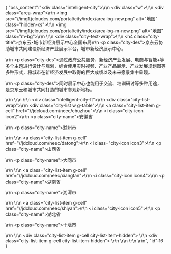 {
	"oss_content":"<div class=\"intelligent-city\">\r\n  <div class=\"w\">\r\n    <div class=\"area-wrap\">\r\n      <img src=\"//img1.jcloudcs.com/portal/city/index/area-bg-new.png\" alt=\"地图\" class=\"hidden-xs\">\r\n      <img src=\"//img1.jcloudcs.com/portal/city/index/area-bg-m-new.png\" alt=\"地图\" class=\"m-bg\">\r\n    </div>\r\n    <div class=\"city-text-wrap\">\r\n      <h4 class=\"city-title\">京东云･城市新经济展示中心全国布局</h4>\r\n      <p class=\"city-des\">京东云协助城市共同建设新经济产业展示平台，城市新经济展示中心。</p>\r\n      <p class=\"city-des\">通过政府公共服务、新经济产业发展、电商与智能+等多个主题进行设计与规划，综合使用实时视频、产业产品展示、产业发展规划图等多种形式，将城市在新经济发展中取得的巨大成绩以及未来愿景集中呈现。</p>\r\n      <p class=\"city-des\">同时展示中心也能用于交流、培训研讨等多种用途，是京东云和城市共同打造的城市参观新地标。</p>\r\n    </div>\r\n  </div>\r\n  <div class=\"intelligent-city-ft\">\r\n    <div class=\"city-list-wrap\">\r\n      <div class=\"city-list w g-table\">\r\n        <a class=\"city-list-item g-cell\" href=\"//jdcloud.com/neec/chuzhou\">\r\n          <i class=\"city-icon icon2\"></i>\r\n          <p class=\"city-name\">安徽省</p>\r\n          <p class=\"city-name\">滁州市</p>\r\n        </a>\r\n        <a class=\"city-list-item g-cell\" href=\"//jdcloud.com/neec/datong\">\r\n          <i class=\"city-icon icon3\"></i>\r\n          <p class=\"city-name\">山西省</p>\r\n          <p class=\"city-name\">大同市</p>\r\n        </a>\r\n        <a class=\"city-list-item g-cell\" href=\"//jdcloud.com/neec/xiangtan\">\r\n          <i class=\"city-icon icon4\"></i>\r\n          <p class=\"city-name\">湖南省</p>\r\n          <p class=\"city-name\">湘潭市</p>\r\n        </a>\r\n        <a class=\"city-list-item g-cell\" href=\"//jdcloud.com/neec/shiyan\">\r\n          <i class=\"city-icon icon5\"></i>\r\n          <p class=\"city-name\">湖北省</p>\r\n          <p class=\"city-name\">十堰市</p>\r\n        </a>\r\n        <div class=\"city-list-item g-cell city-list-item-hidden\">&nbsp;</div>\r\n        <div class=\"city-list-item g-cell city-list-item-hidden\">&nbsp;</div>\r\n      </div>\r\n    </div>\r\n  </div>\r\n</div>",
	"id":16
}